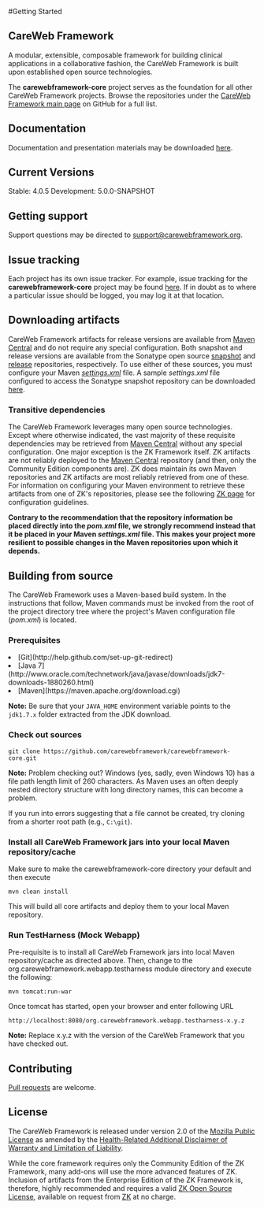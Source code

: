 #Getting Started

## CareWeb Framework
A modular, extensible, composable framework for building clinical applications in a collaborative fashion, the CareWeb Framework is
built upon established open source technologies.

The <b>carewebframework-core</b> project serves as the foundation for all other CareWeb Framework projects. Browse the
repositories under the [CareWeb Framework main page](https://github.com/carewebframework) on GitHub for a full list.

## Documentation
Documentation and presentation materials may be downloaded 
[here](https://github.com/carewebframework/carewebframework.github.io/tree/master/documentation).

## Current Versions
Stable: 4.0.5
Development: 5.0.0-SNAPSHOT

## Getting support
Support questions may be directed to [support@carewebframework.org](mailto:support@carewebframework.org).

## Issue tracking
Each project has its own issue tracker.  For example, issue tracking for the <b>carewebframework-core</b> project may be found
[here](https://github.com/carewebframework/carewebframework-core/issues).  If in doubt as to where a particular issue should
be logged, you may log it at that location.

## Downloading artifacts
CareWeb Framework artifacts for release versions are available from [Maven Central][] and do not require any special configuration.  Both snapshot and release versions are available from the Sonatype open source [snapshot](https://oss.sonatype.org/content/repositories/snapshots) and [release](https://oss.sonatype.org/content/repositories/releases) repositories, respectively.  To use either of these sources, you must configure your Maven [<i>settings.xml</i>](https://maven.apache.org/ref/3.3.3/maven-settings/settings.html) file.  A sample <i>settings.xml</i> file configured to access the Sonatype snapshot repository can be downloaded [here](http://www.carewebframework.org/downloads/sample-settings.xml).

### Transitive dependencies
The CareWeb Framework leverages many open source technologies.  Except where otherwise indicated, the vast majority of these requisite
dependencies may be retrieved from [Maven Central][] without any special configuration.  One major exception is the ZK Framework itself.
ZK artifacts are not reliably deployed to the [Maven Central][] repository (and then, only the Community Edition components are).  ZK
does maintain its own Maven repositories and ZK artifacts are most reliably retrieved from one of these. 
For information on configuring your Maven environment to retrieve these artifacts from one of ZK's repositories, please see the following 
[ZK page](http://books.zkoss.org/wiki/ZK_Installation_Guide/Setting_up_IDE/Maven/Resolving_ZK_Framework_Artifacts_via_Maven) 
for configuration guidelines. 

**Contrary to the recommendation that the repository information be placed directly into the <i>pom.xml</i> file, we strongly recommend instead that it be placed in your Maven <i>settings.xml</i> file.  This makes your project more resilient to possible changes in the Maven repositories upon which it depends.**

## Building from source
The CareWeb Framework uses a Maven-based build system. In the instructions that follow, Maven commands must be invoked from the root of the project directory tree where the project's Maven configuration file (<i>pom.xml</i>) is located.

### Prerequisites

<li>[Git](http://help.github.com/set-up-git-redirect)</li>
<li>[Java 7](http://www.oracle.com/technetwork/java/javase/downloads/jdk7-downloads-1880260.html)</li>
<li>[Maven](https://maven.apache.org/download.cgi)</li>

**Note:** Be sure that your `JAVA_HOME` environment variable points to the `jdk1.7.x` folder extracted from the JDK download.

### Check out sources

`git clone https://github.com/carewebframework/carewebframework-core.git`

**Note:** Problem checking out?  Windows (yes, sadly, even Windows 10) has a file path length limit of 260 characters.  As Maven uses an often deeply nested directory structure with long directory names, this can become a problem.  

If you run into errors suggesting that a file cannot be created, try cloning from a shorter root path (e.g., `C:\git`).

### Install all CareWeb Framework jars into your local Maven repository/cache
Make sure to make the carewebframework-core directory your default and then execute

`mvn clean install`

This will build all core artifacts and deploy them to your local Maven repository.

### Run TestHarness (Mock Webapp)
Pre-requisite is to install all CareWeb Framework jars into local Maven repository/cache as directed above.
Then, change to the org.carewebframework.webapp.testharness module directory and execute the following:

`mvn tomcat:run-war`

Once tomcat has started, open your browser and enter following URL

`http://localhost:8080/org.carewebframework.webapp.testharness-x.y.z`

**Note:**  Replace x.y.z with the version of the CareWeb Framework that you have checked out.

## Contributing
[Pull requests](http://help.github.com/send-pull-requests) are welcome.

## License
The CareWeb Framework is released under version 2.0 of the 
[Mozilla Public License](https://github.com/carewebframework/carewebframework-core/blob/master/LICENSE.md) 
as amended by the
[Health-Related Additional Disclaimer of Warranty and Limitation of Liability](https://github.com/carewebframework/carewebframework-core/blob/master/DISCLAIMER.md).

While the core framework requires only the Community Edition of the ZK Framework, many add-ons will use the
more advanced features of ZK.  Inclusion of artifacts from the Enterprise Edition of the ZK Framework is, 
therefore, highly recommended and requires a valid 
[ZK Open Source License](http:/www.carewebframework.com/licensing/zk/zol.pdf), 
available on request from [ZK](http://www.zkoss.org/license/#zol) at no charge.

[Maven Central]: http://search.maven.org/#search%7Cga%7C1%7Ccarewebframework

